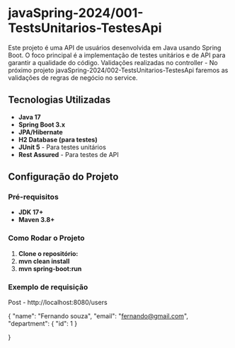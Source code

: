 # javaSpring-2024/001-TestsUnitarios-TestesApi

Este projeto é uma API de usuários desenvolvida em Java usando Spring Boot. O foco principal é a implementação de testes unitários e de API para garantir a qualidade do código.
Validações realizadas no controller - No próximo projeto  javaSpring-2024/002-TestsUnitarios-TestesApi faremos as validações de regras de negócio no service.

## Tecnologias Utilizadas

- **Java 17**
- **Spring Boot 3.x**
- **JPA/Hibernate**
- **H2 Database (para testes)**
- **JUnit 5** - Para testes unitários
- **Rest Assured** - Para testes de API

  
## Configuração do Projeto

### Pré-requisitos

- **JDK 17+**
- **Maven 3.8+**

### Como Rodar o Projeto

1. **Clone o repositório:**
2. **mvn clean install**
3. **mvn spring-boot:run**

### Exemplo de requisição

Post - http://localhost:8080/users

{
    "name": "Fernando souza",
    "email": "fernando@gmail.com",
    "department": {
        "id": 1
    }
   
}
